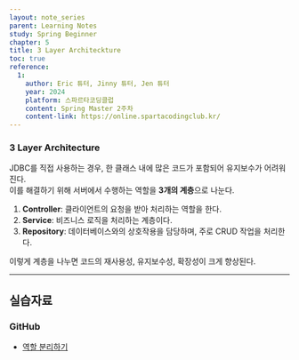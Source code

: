 ```yaml
---
layout: note_series
parent: Learning Notes
study: Spring Beginner
chapter: 5
title: 3 Layer Architeckture
toc: true
reference:
  1: 
    author: Eric 튜터, Jinny 튜터, Jen 튜터
    year: 2024
    platform: 스파르타코딩클럽
    content: Spring Master 2주차
    content-link: https://online.spartacodingclub.kr/
---
```

### 3 Layer Architecture

JDBC를 직접 사용하는 경우, 한 클래스 내에 많은 코드가 포함되어 유지보수가 어려워진다.  
이를 해결하기 위해 서버에서 수행하는 역할을 **3개의 계층**으로 나눈다.

1. **Controller**: 클라이언트의 요청을 받아 처리하는 역할을 한다.
2. **Service**: 비즈니스 로직을 처리하는 계층이다.
3. **Repository**: 데이터베이스와의 상호작용을 담당하며, 주로 CRUD 작업을 처리한다.

이렇게 계층을 나누면 코드의 재사용성, 유지보수성, 확장성이 크게 향상된다.

--- 

## 실습자료
### GitHub
- [역할 분리하기](https://github.com/JISU-YANG/study-spring-memo/commit/3f215c1abbca7035108475e58c9ed6433ece5130)